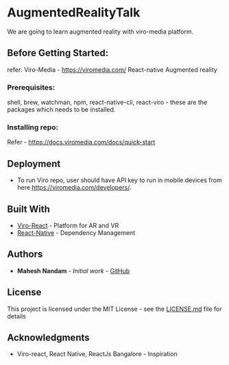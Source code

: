 # AugmentedRealityTalk
We are going to learn augmented reality with viro-media platform.

## Before Getting Started:
refer:
    Viro-Media - https://viromedia.com/
    React-native
    Augmented reality
### Prerequisites:
shell, brew, watchman, npm, react-native-cli, react-viro - these are the packages which needs to be installed.

### Installing repo:
Refer - https://docs.viromedia.com/docs/quick-start

## Deployment 
- To run Viro repo, user should have API key to run in mobile devices from here https://viromedia.com/developers/.

## Built With

* [Viro-React](https://viromedia.com/) - Platform for AR and VR
* [React-Native](https://facebook.github.io/react-native/) - Dependency Management


## Authors

* **Mahesh Nandam** - *Initial work* - [GitHub](https://github.com/MaheshNandam)

## License

This project is licensed under the MIT License - see the [LICENSE.md](LICENSE.md) file for details

## Acknowledgments

* Viro-react, React Native, ReactJs Bangalore - Inspiration
